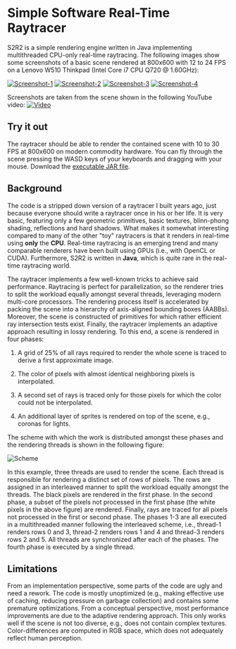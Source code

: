 Simple Software Real-Time Raytracer
====

S2R2 is a simple rendering engine written in Java implementing multithreaded CPU-only real-time raytracing. The following images
show some screenshots of a basic scene rendered at 800x600 with 12 to 24 FPS on a Lenovo W510 Thinkpad (Intel Core i7 CPU Q720 @ 1.60GHz):

[![Screenshot-1](https://raw.github.com/prasser/s2r2/master/doc/img/very-small-screenshot1.png)](https://raw.github.com/prasser/s2r2/master/doc/img/screenshot1.png)
[![Screenshot-2](https://raw.github.com/prasser/s2r2/master/doc/img/very-small-screenshot2.png)](https://raw.github.com/prasser/s2r2/master/doc/img/screenshot2.png)
[![Screenshot-3](https://raw.github.com/prasser/s2r2/master/doc/img/very-small-screenshot3.png)](https://raw.github.com/prasser/s2r2/master/doc/img/screenshot3.png)
[![Screenshot-4](https://raw.github.com/prasser/s2r2/master/doc/img/very-small-screenshot4.png)](https://raw.github.com/prasser/s2r2/master/doc/img/screenshot4.png)

Screenshots are taken from the scene shown in the following YouTube video:
[![Video](https://raw.github.com/prasser/s2r2/master/doc/img/video.png)](http://youtu.be/v5NccEae5Xc)

Try it out
------
The raytracer should be able to render the contained scene with 10 to 30 FPS at 800x600 on modern commodity hardware.
You can fly through the scene pressing the WASD keys of your keyboards and dragging with your mouse. 
Download the [executable JAR file](https://raw.github.com/prasser/s2r2/master/s2r2.jar).

Background
------
The code is a stripped down version of a raytracer I built years ago, just because everyone should write 
a raytracer once in his or her life. It is very basic, featuring only a few geometric primitives,
basic textures, blinn-phong shading, reflections and hard shadows. What makes it somewhat interesting
compared to many of the other "toy" raytracers is that it renders in real-time using **only** the
**CPU**. Real-time raytracing is an emerging trend and many comparable renderers have been built using
GPUs (i.e., with OpenCL or CUDA). Furthermore, S2R2 is written in **Java**, which is quite rare in the
real-time raytracing world.

The raytracer implements a few well-known tricks to achieve said performance. Raytracing is perfect
for parallelization, so the renderer tries to split the workload equally amongst several threads, 
leveraging modern multi-core processors. The rendering process itself is accelerated by packing the
scene into a hierarchy of axis-aligned bounding boxes (AABBs). Moreover, the scene is constructed of
primitives for which rather efficient ray intersection tests exist. Finally, the raytracer implements
an adaptive approach resulting in lossy rendering. To this end, a scene is rendered in four phases:

1. A grid of 25% of all rays required to render the whole scene is traced to derive a first approximate image. 

2. The color of pixels with almost identical neighboring pixels is interpolated.

3. A second set of rays is traced only for those pixels for which the color could not be interpolated. 

4. An additional layer of sprites is rendered on top of the scene, e.g., coronas for lights.

The scheme with which the work is distributed amongst these phases and the rendering threads is
shown in the following figure:

![Scheme](https://raw.github.com/prasser/s2r2/master/doc/img/scheme.png "Rendering scheme")

In this example, three threads are used to render the scene. Each thread is responsible for rendering
a distinct set of rows of pixels. The rows are assigned in an interleaved manner to
split the workload equally amongst the threads. The black pixels are rendered in the first phase.
In the second phase, a subset of the pixels not processed in the first phase (the white pixels in the above figure)
are rendered. Finally, rays are traced for all pixels not processed in the first or second phase.
The phases 1-3 are all executed in a multithreaded manner following the interleaved scheme, i.e.,
thread-1 renders rows 0 and 3, thread-2 renders rows 1 and 4 and thread-3 renders rows 2 and 5. 
All threads are synchronized after each of the phases. The fourth phase is executed by a single thread.

Limitations
------
From an implementation perspective, some parts of the code are ugly and need a rework. The code is mostly 
unoptimized (e.g., making effective use of caching, reducing pressure on garbage collection) and contains some
premature optimizations. From a conceptual perspective, most performance improvements are due to the adaptive rendering approach.
This only works well if the scene is not too diverse, e.g., does not contain complex textures.
Color-differences are computed in RGB space, which does not adequately reflect human perception. 